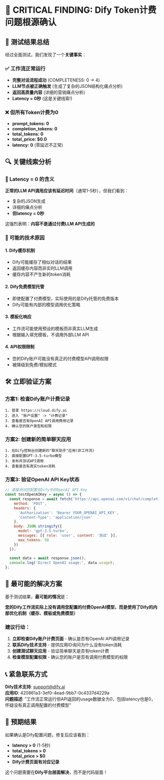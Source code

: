 # 🚨 CRITICAL FINDING: Dify Token计费问题根源确认

## 🎯 测试结果总结

经过全面测试，我们发现了一个**关键事实**：

### ✅ 工作流正常运行
- **完整对话流程成功** (COMPLETENESS: 0 → 4)
- **LLM节点被正确触发** (生成了复杂的JSON结构化痛点分析)  
- **返回高质量内容** (详细的营销痛点分析)
- **Latency = 0秒** (这是关键线索!)

### ❌ 但所有Token计费为0
- **prompt_tokens: 0**
- **completion_tokens: 0** 
- **total_tokens: 0**
- **total_price: $0.0**
- **latency: 0** (零延迟不正常)

## 🔍 关键线索分析

### 🚨 Latency = 0 的含义
**正常的LLM API调用应该有延迟时间**（通常1-5秒），但我们看到：
- 复杂的JSON生成
- 详细的痛点分析  
- **但latency = 0秒**

这强烈表明：**内容不是通过付费LLM API生成的**

### 🎯 可能的技术原因

#### 1. **Dify缓存机制**
- Dify可能缓存了相似对话的结果
- 返回缓存内容而非实时LLM调用
- 缓存内容不产生新的token消耗

#### 2. **Dify免费模型托管**
- 即使配置了付费模型，实际使用的是Dify托管的免费版本
- Dify可能有内部的模型调用优化策略

#### 3. **模板化响应**
- 工作流可能使用预设的模板而非真实LLM生成
- 根据输入填充模板，不调用外部LLM API

#### 4. **API权限限制**
- 您的Dify账户可能没有真正的付费模型API调用权限
- 被降级到免费/模拟模式

## 🛠️ 立即验证方案

### 方案1: 检查Dify账户计费记录
```
1. 登录 https://cloud.dify.ai
2. 进入 "账户设置" -> "计费记录"  
3. 查看是否有OpenAI API调用费用记录
4. 确认您的账户类型和权限
```

### 方案2: 创建新的简单聊天应用
```
1. 在Dify控制台创建新的"聊天助手"应用(非工作流)
2. 直接配置GPT-3.5-turbo模型
3. 发布并测试API调用
4. 查看是否有真实token消耗
```

### 方案3: 验证OpenAI API Key状态
```javascript
// 直接测试您配置在Dify中的OpenAI API Key
const testOpenAIKey = async () => {
  const response = await fetch('https://api.openai.com/v1/chat/completions', {
    method: 'POST',
    headers: {
      'Authorization': 'Bearer YOUR_OPENAI_API_KEY',
      'Content-Type': 'application/json'
    },
    body: JSON.stringify({
      model: 'gpt-3.5-turbo',
      messages: [{ role: 'user', content: '测试' }],
      max_tokens: 50
    })
  });
  
  const data = await response.json();
  console.log('Direct OpenAI usage:', data.usage);
};
```

## 🎯 最可能的解决方案

基于测试结果，**最可能的情况**是：

**您的Dify工作流实际上没有调用您配置的付费OpenAI模型，而是使用了Dify的内部优化机制（缓存、模板或免费模型）**

### 建议行动：

1. **立即检查Dify账户计费页面** - 确认是否有OpenAI API调用记录
2. **联系Dify技术支持** - 提供应用ID询问为什么没有token消耗
3. **创建测试聊天应用** - 验证简单聊天是否有token计费
4. **检查模型配置权限** - 确认您的账户是否有调用付费模型的权限

## 📞 紧急联系方式

**Dify技术支持**: support@dify.ai  
**应用ID**: 420861a3-3ef0-4ead-9bb7-0c4337d4229a  
**问题描述**: "工作流正常运行但API返回的usage数据全为0，包括latency也是0，怀疑没有真正调用配置的付费模型"

## 🔮 预期结果

如果确认是Dify配置问题，修复后应该看到：
- **latency > 0** (1-5秒)
- **total_tokens > 0** 
- **total_price > $0**
- **Dify计费页面有对应记录**

这个问题需要在**Dify平台层面解决**，而不是代码层面！